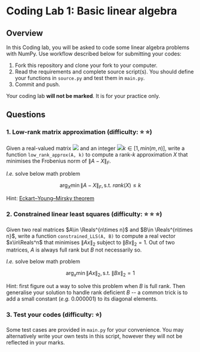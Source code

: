 # Coding Lab 1: Basic linear algebra

## Overview

In this Coding lab, you will be asked to code some linear algebra problems with NumPy. Use workflow described below for submitting your codes:
1. Fork this repository and clone your fork to your computer. 
2. Read the requirements and complete source script(s). You should define your functions in `source.py` and test them in `main.py`.
3. Commit and push.

Your coding lab **will not be marked**. It is for your practice only.

## Questions

### 1. Low-rank matrix approximation (difficulty: :star: :star:)

Given a real-valued matrix <img src="https://render.githubusercontent.com/render/math?math=A\in \Reals^{m\times n}"> and an integer <img src="https://render.githubusercontent.com/render/math?math=`k\in[1, min(m,n)]`">$`k\in[1, min(m,n)]`$, write a function `low_rank_approx(A, k)` to compute a rank-$`k`$ approximation $`X`$ that minimises the Frobenius norm of $`\|A-X\|_F`$. 

*I.e.* solve below math problem
```math
\arg_X\min\|A-X\|_F, \text{s.t.}\; rank(X) \le k
```

Hint: [Eckart–Young–Mirsky theorem](https://en.wikipedia.org/wiki/Low-rank_approximation#Proof_of_Eckart%E2%80%93Young%E2%80%93Mirsky_theorem_(for_Frobenius_norm))

### 2. Constrained linear least squares (difficulty: :star: :star: :star:)
Given two real matrices $`A\in \Reals^{n\times n}`$ and $`B\in \Reals^{n\times n}`$, write a function `constrained_LLS(A, B)` to compute a real vector $`x\in\Reals^n`$ that minimises $`\|Ax\|_2`$ subject to $`\|Bx\|_2=1`$. Out of two matrices, $`A`$ is always full rank but $`B`$ not necessarily so.

*I.e.* solve below math problem
```math
\arg_x\min\|Ax\|_2, \text{s.t.}\; \|Bx\|_2=1
```

Hint: first figure out a way to solve this problem when $`B`$ is full rank. Then generalise your solution to handle rank deficient $`B`$ -- a common trick is to add a small constant (*e.g.* 0.000001) to its diagonal elements.

### 3. Test your codes (difficulty: :star:)

Some test cases are provided in `main.py` for your convenience. You may alternatively write your own tests in this script, however they will not be reflected in your marks.
